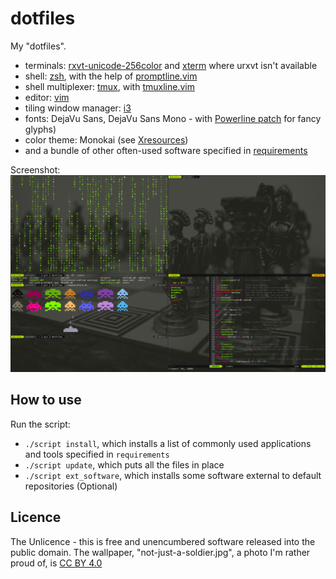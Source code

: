 dotfiles
========

My "dotfiles".


- terminals: [rxvt-unicode-256color](http://software.schmorp.de/pkg/rxvt-unicode.html) and [xterm](http://invisible-island.net/xterm/) where urxvt isn't available
- shell: [zsh](http://en.wikipedia.org/wiki/Z_shell), with the help of [promptline.vim](https://github.com/edkolev/promptline.vim)
- shell multiplexer: [tmux](http://tmux.sourceforge.net/), with [tmuxline.vim](https://github.com/edkolev/tmuxline.vim)
- editor: [vim](http://www.vim.org/)
- tiling window manager: [i3](http://i3wm.org/)
- fonts: DejaVu Sans, DejaVu Sans Mono - with [Powerline patch](https://github.com/Lokaltog/powerline-fonts) for fancy glyphs)
- color theme: Monokai (see [Xresources](Xresources))
- and a bundle of other often-used software specified in [requirements](requirements)

Screenshot:
![screenshot](dotfiles.png)

## How to use
Run the script:
- `./script install`, which installs a list of commonly used applications and tools specified in `requirements`
- `./script update`, which puts all the files in place
- `./script ext_software`, which installs some software external to default repositories (Optional)

## Licence
The Unlicence - this is free and unencumbered software released into the public domain.
The wallpaper, "not-just-a-soldier.jpg", a photo I'm rather proud of, is [CC BY 4.0](https://creativecommons.org/licenses/by/4.0/)
